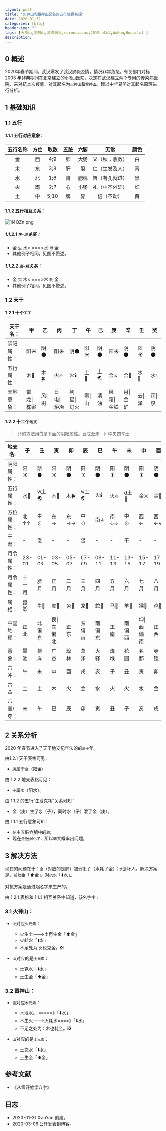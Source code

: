 ```yaml
---
layout: post
title: "火神山和雷神山起名的五行依据初探"
date: 2020-01-31
categories: [blog]
header-img: ""
tags: [火神山,雷神山,武汉肺炎,coronavirus,2019-nCoV,WuHan,Hospital ]
description: 
---
```


## 0 概述

2020年春节期间，武汉爆发了武汉肺炎疫情，情况非常危急。有关部门对标 2003 年非典期间在北京建立的`小汤山`医院，决定在武汉建立两个专用的传染病医院，来对抗本次疫情，对其起名为`火神山`和`雷神山`。现以中华易学对其起名原理进行分析。

## 1 基础知识

### 1.1 五行

#### 1.1.1  五行对应意象：

| 五行名称 | 方位 | 取数 | 五脏 | 六腑 |      无常      | 颜色 |
| :------: | :--: | :--: | :--: | :--: | :------------: | :--: |
|    金    |  西  | 4;9  |  肺  | 大肠 | 义（秋；收敛） |  白  |
|    木    |  东  | 3;8  |  肝  |  胆  | 仁（生发及人） |  青  |
|    水    |  北  | 1;6  |  肾  | 膀胱 | 智（有孔就进） |  黑  |
|    火    |  南  | 2;7  |  心  | 小肠 | 礼（中空外延） |  红  |
|    土    |  中  | 5;10 |  脾  |  胃  |   信（不动）   |  黄  |

#### 1.1.2  五行相互关系：

![1l4QZn.png](https://s2.ax1x.com/2020/01/30/1l4QZn.png)

##### 1.1.2.1 `生-泄`关系：

-   金 `生` 水< === >水 `泄` 金
-   其他例子相同，见图不赘述。

##### 1.1.2.2 `克-耗`关系：

-   金 `克` 木< === >木 `耗` 金
-   其他例子相同，见图不赘述。

### 1.2 天干

#### 1.2.1  十个`天干`

| 天干名：   | 甲         | 乙     | 丙         | 丁         | 午     | 己   | 庚         | 辛       | 壬     | 癸     |
| ---------- | ---------- | ------ | ---------- | ---------- | ------ | ---- | ---------- | -------- | ------ | ------ |
| 阴阳属性： | 阳☀️        | 阴🌑    | 阳☀️        | 阴🌑        | 阳☀️    | 阴🌑  | 阳☀️        | 阴🌑      | 阳☀️    | 阴🌑    |
| 五行属性： | 木🌴        | 木🍀    | 火🔥        | 火🕯️        | 土🧱    | 土🌏  | 金⚔️        | 金💍      | 水🌊    | 水💧    |
| 天地意象： | 雷龙\|栋梁 | 风\|树 | 日电\|炉冶 | 列星\|灯火 | 雾\|山 | 清浊 | 风霜\|金铁 | 月\|金矿 | 云\|泽 | 雨\|泉 |

#### 1.2.2  十二个`地支`

>   菲的方法用的是下面的阴阳属性。辰戌丑未--》中央四季土

| 地支名:    | 子     | 丑     | 寅         | 卯    | 辰     | 巳     | 午    | 未     | 申         | 酉    | 戌     | 亥     |
| ---------- | ------ | ------ | ---------- | ----- | ------ | ------ | ----- | ------ | ---------- | ----- | ------ | ------ |
| 阴阳属性： | 阳☀️    | 阴🌑    | 阳☀️        | 阴🌑   | 阳☀️    | 阴🌑    | 阳☀️   | 阴🌑    | 阳☀️        | 阴🌑   | 阳☀️    | 阴🌑    |
| 五行属性： | 水🌊    | w土🌏   | 木🌴        | 木🍀   | w土🌏   | 火🕯️    | 火🔥   | d土🧱   | 金⚔️        | 金💍   | d土🧱   | 水💧    |
| 方位属性： | 北↑↑   | 中⊙    | 东→        | 东→→  | 中⊙    | 南↓    | 南↓↓  | 中⊙    | 西←        | 西←←  | 中⊙    | 北↑    |
| 干湿：     | -      | 湿     | -          | -     | 湿     | -      | -     | 干     | -          | -     | 干     | -      |
| 月令属性： | 23-01  | 01-03  | 03-05      | 05-07 | 07-09  | 09-11  | 11-13 | 13-15  | 15-17      | 17-19 | 19-21  | 21-23  |
| 月令属性： | 十一月 | 腊月   | 正月       | 二月  | 三月   | 四月   | 五月  | 六月   | 七月       | 八月  | 九月   | 十月   |
| 属相：     | 鼠🐭    | 牛🐂    | 虎🐯        | 兔🐇   | 龙🐉    | 蛇🐍    | 马🐎   | 羊🐑    | 猴🐒        | 鸡🐓   | 狗🐕    | 猪🐷    |
| 中国地理： | 正北   | 北偏东 | 艮\|东偏北 | 正东  | 东偏南 | 南偏东 | 正南  | 南偏西 | 坤\|西偏南 | 正西  | 西偏北 | 北偏西 |
| 意象：     | 墨池   | 柳岸   | 广谷       | 琼林  | 草泽   | 大驿   | 烽堠  | 花园   | 名都       | 寺锺  | 烧原   | 悬河   |
| 六冲：     | 午     | 未     | 申         | 酉    | 戌     | 亥     | 子    | 丑     | 寅         | 卯    | 辰     | 巳     |
| 六合：     | 土     | 土     | 木         | 火    | 金     | 水     | 火    | 火     | 水         | 金    | 火     | 木     |
| 六害/穿：  | 未     | 午     | 巳         | 辰    | 卯     | 寅     | 丑    | 子     | 亥         | 戌    | 酉     | 申     |

## 2 关系分析

2020 年春节进入了天干地支纪年法的的`庚子`年。

由1.2.1 天干表格可见：

-   `庚`属于`金`（阳金）

由 1.2.2 地支表格可见：

-   `子`属`水`（阳水）。

由 1.1.2 的五行“生泄克耗”关系可知：

-   金（庚）生了水（子），同时水（子）泄了金（庚）。

由 1.1.1 五行意象可知：

-   `金`主五脏六腑中的`肺`;
-   现在`金`被`弱化了`，所以`肺`大概率出问题。

## 3 解决方法

现在的问题在于：`金`（对应的是肺）被弱化了（水耗了金）；`水`是坏人。解决方案是，`帮助`金「⬆️金」，对`抗水`「⬇️水」。

对抗方案是通过起名字来生产的。

由 1.2.1 表格和 1.1.2 相互关系中知道，该名字中：

### 3.1 火神山：

-   `火`对应`火元素`：
    -   火生土--->土再生金「⬆️金」
    -   火耗水「⬇️水」
    -   不足处为:火也克金。❎

-   `山`对应的是`土元素`：
    -   土克水「⬇️水」
    -   土生金「⬆️金」

### 3.2 雷神山：

-   `雷`对应`木元素`：
    -   木泄水。      =====》「⬇️水」
    -   木生火--->火耗水====》「⬇️水」
    -   不足之处为：木也耗金。❎

-   `山`对应的是`土元素`：
    -   土克水「⬇️水」
    -   土生金「⬆️金」

## 参考文献

-   《从零开始学八字》

## 日志

-   2020-01-31 XiaoYan 创建。
-   2020-03-06 公开发表到博客。

